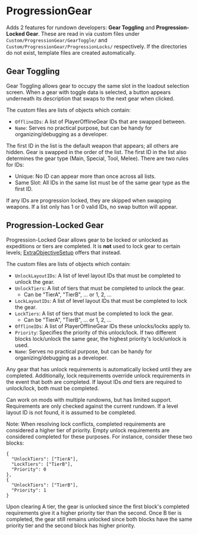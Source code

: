 # ProgressionGear

Adds 2 features for rundown developers: **Gear Toggling** and **Progression-Locked Gear**. These are read in via custom files under `Custom/ProgressionGear/GearToggle/` and `Custom/ProgressionGear/ProgressionLocks/` respectively. If the directories do not exist, template files are created automatically.

## Gear Toggling

Gear Toggling allows gear to occupy the same slot in the loadout selection screen. When a gear with toggle data is selected, a button appears underneath its description that swaps to the next gear when clicked.

The custom files are lists of objects which contain:
- `OfflineIDs`: A list of PlayerOfflineGear IDs that are swapped between.
- `Name`: Serves no practical purpose, but can be handy for organizing/debugging as a developer.

The first ID in the list is the default weapon that appears; all others are hidden. Gear is swapped in the order of the list. The first ID in the list also determines the gear type (Main, Special, Tool, Melee). There are two rules for IDs:
- Unique: No ID can appear more than once across all lists.
- Same Slot: All IDs in the same list must be of the same gear type as the first ID.

If any IDs are progression locked, they are skipped when swapping weapons. If a list only has 1 or 0 valid IDs, no swap button will appear.

## Progression-Locked Gear

Progression-Locked Gear allows gear to be locked or unlocked as expeditions or tiers are completed. It is **not** used to lock gear to certain levels; [ExtraObjectiveSetup](https://thunderstore.io/c/gtfo/p/Inas07/ExtraObjectiveSetup/) offers that instead.

The custom files are lists of objects which contain:
- `UnlockLayoutIDs`: A list of level layout IDs that must be completed to unlock the gear.
- `UnlockTiers`: A list of tiers that must be completed to unlock the gear.
    - Can be "TierA", "TierB", ... or 1, 2, ...
- `LockLayoutIDs`: A list of level layout IDs that must be completed to lock the gear.
- `LockTiers`: A list of tiers that must be completed to lock the gear.
    - Can be "TierA", "TierB", ... or 1, 2, ...
- `OfflineIDs`: A list of PlayerOfflineGear IDs these unlocks/locks apply to.
- `Priority`: Specifies the priority of this unlock/lock. If two different blocks lock/unlock the same gear, the highest priority's lock/unlock is used.
- `Name`: Serves no practical purpose, but can be handy for organizing/debugging as a developer.

Any gear that has unlock requirements is automatically locked until they are completed. Additionally, lock requirements override unlock requirements in the event that both are completed. If layout IDs *and* tiers are required to unlock/lock, both must be completed.

Can work on mods with multiple rundowns, but has limited support. Requirements are only checked against the current rundown. If a level layout ID is not found, it is assumed to be completed.

Note: When resolving lock conflicts, completed requirements are considered a higher tier of priority. Empty unlock requirements are considered completed for these purposes. For instance, consider these two blocks:
```
{
  "UnlockTiers": ["TierA"],
  "LockTiers": ["TierB"],
  "Priority": 0
},
{
  "UnlockTiers": ["TierB"],
  "Priority": 1
}
```
Upon clearing A tier, the gear is unlocked since the first block's completed requirements give it a higher priority tier than the second. Once B tier is completed, the gear still remains unlocked since both blocks have the same priority tier and the second block has higher priority.
